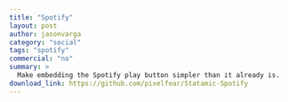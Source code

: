 ```yaml
---
title: "Spotify"
layout: post
author: jasonvarga
category: "social"
tags: "spotify"
commercial: "no"
summary: >
  Make embedding the Spotify play button simpler than it already is.
download_link: https://github.com/pixelfear/Statamic-Spotify
---
```

